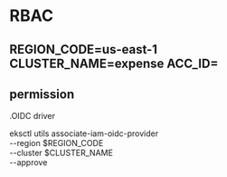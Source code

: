 # RBAC
REGION_CODE=us-east-1 CLUSTER_NAME=expense ACC_ID=
---
## permission
  .OIDC driver

eksctl utils associate-iam-oidc-provider \
    --region $REGION_CODE \
    --cluster $CLUSTER_NAME \
    --approve